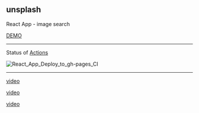 unsplash
---

React App - image search

[DEMO](https://tom2kota.github.io/unsplash)

---

Status of [Actions](https://github.com/tom2kota/unsplash/actions)

![React_App_Deploy_to_gh-pages_CI](https://github.com/tom2kota/unsplash/workflows/React_App_Deploy_to_gh-pages_CI/badge.svg)

---

[video](https://youtu.be/XW-WWxXsFQQ)


[video](https://youtu.be/4PRG1vw1Nes)


[video](https://youtu.be/2EbmlVlXvMs)
